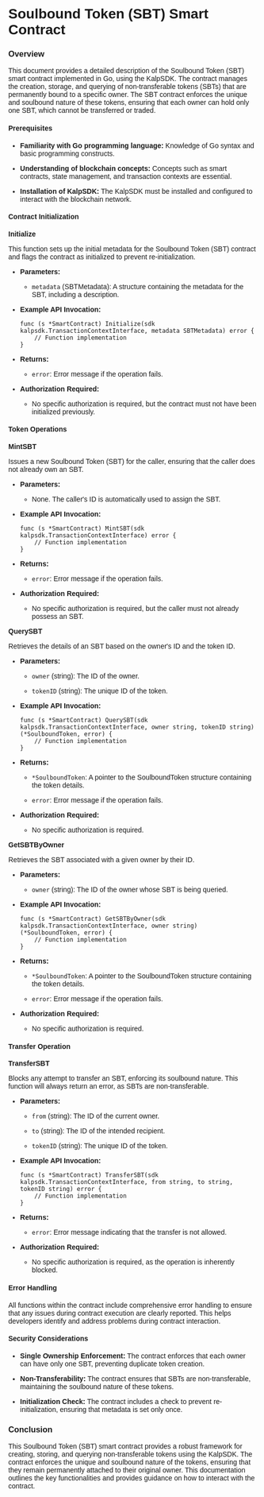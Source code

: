 <style> body {  font-family: "Source Sans 3", sans-serif!important; }</style>
<link href="https://fonts.googleapis.com/css2?family=Source+Sans+3:ital,wght@0,200..900;1,200..900&display=swap" rel="stylesheet">    <link rel="stylesheet" href="https://fonts.googleapis.com/icon?family=Material+Icons">


# Soulbound Token (SBT) Smart Contract

### Overview

This document provides a detailed description of the Soulbound Token (SBT) smart contract implemented in Go, using the KalpSDK. The contract manages the creation, storage, and querying of non-transferable tokens (SBTs) that are permanently bound to a specific owner. The SBT contract enforces the unique and soulbound nature of these tokens, ensuring that each owner can hold only one SBT, which cannot be transferred or traded.

#### Prerequisites

-   **Familiarity with Go programming language:** Knowledge of Go syntax and basic programming constructs.
    
-   **Understanding of blockchain concepts:** Concepts such as smart contracts, state management, and transaction contexts are essential.
    
-   **Installation of KalpSDK:** The KalpSDK must be installed and configured to interact with the blockchain network.
    

#### Contract Initialization

**Initialize**

This function sets up the initial metadata for the Soulbound Token (SBT) contract and flags the contract as initialized to prevent re-initialization.

-   **Parameters:**
    
    -   `metadata` (SBTMetadata): A structure containing the metadata for the SBT, including a description.
        
    
-   **Example API Invocation:**
    
        
    ``` solidity
    func (s *SmartContract) Initialize(sdk kalpsdk.TransactionContextInterface, metadata SBTMetadata) error {
        // Function implementation
    }
    ```
    
-   **Returns:**
    
    -   `error`: Error message if the operation fails.
        
    
-   **Authorization Required:**
    
    -   No specific authorization is required, but the contract must not have been initialized previously.
        
    

#### Token Operations

**MintSBT**

Issues a new Soulbound Token (SBT) for the caller, ensuring that the caller does not already own an SBT.

-   **Parameters:**
    
    -   None. The caller's ID is automatically used to assign the SBT.
        
    
-   **Example API Invocation:**
    
  
    
    ``` solidity
    func (s *SmartContract) MintSBT(sdk kalpsdk.TransactionContextInterface) error {
        // Function implementation
    }
    ```
    
-   **Returns:**
    
    -   `error`: Error message if the operation fails.
        
    
-   **Authorization Required:**
    
    -   No specific authorization is required, but the caller must not already possess an SBT.
        
    

**QuerySBT**

Retrieves the details of an SBT based on the owner's ID and the token ID.

-   **Parameters:**
    
    -   `owner` (string): The ID of the owner.
        
    -   `tokenID` (string): The unique ID of the token.
        
    
-   **Example API Invocation:**
    
 
    
    ``` solidity
    func (s *SmartContract) QuerySBT(sdk kalpsdk.TransactionContextInterface, owner string, tokenID string) (*SoulboundToken, error) {
        // Function implementation
    }
    ```
    
-   **Returns:**
    
    -   `*SoulboundToken`: A pointer to the SoulboundToken structure containing the token details.
        
    -   `error`: Error message if the operation fails.
        
    
-   **Authorization Required:**
    
    -   No specific authorization is required.
        
    

**GetSBTByOwner**

Retrieves the SBT associated with a given owner by their ID.

-   **Parameters:**
    
    -   `owner` (string): The ID of the owner whose SBT is being queried.
        
    
-   **Example API Invocation:**
    
 
    
    ``` solidity
    func (s *SmartContract) GetSBTByOwner(sdk kalpsdk.TransactionContextInterface, owner string) (*SoulboundToken, error) {
        // Function implementation
    }
    ```
    
-   **Returns:**
    
    -   `*SoulboundToken`: A pointer to the SoulboundToken structure containing the token details.
        
    -   `error`: Error message if the operation fails.
        
    
-   **Authorization Required:**
    
    -   No specific authorization is required.
        
    

#### Transfer Operation

**TransferSBT**

Blocks any attempt to transfer an SBT, enforcing its soulbound nature. This function will always return an error, as SBTs are non-transferable.

-   **Parameters:**
    
    -   `from` (string): The ID of the current owner.
        
    -   `to` (string): The ID of the intended recipient.
        
    -   `tokenID` (string): The unique ID of the token.
        
    
-   **Example API Invocation:**
    
  
    
    ``` solidity
    func (s *SmartContract) TransferSBT(sdk kalpsdk.TransactionContextInterface, from string, to string, tokenID string) error {
        // Function implementation
    }
    ```
    
-   **Returns:**
    
    -   `error`: Error message indicating that the transfer is not allowed.
        
    
-   **Authorization Required:**
    
    -   No specific authorization is required, as the operation is inherently blocked.
        
    

#### Error Handling

All functions within the contract include comprehensive error handling to ensure that any issues during contract execution are clearly reported. This helps developers identify and address problems during contract interaction.

####  Security Considerations

-   **Single Ownership Enforcement:** The contract enforces that each owner can have only one SBT, preventing duplicate token creation.
    
-   **Non-Transferability:** The contract ensures that SBTs are non-transferable, maintaining the soulbound nature of these tokens.
    
-   **Initialization Check:** The contract includes a check to prevent re-initialization, ensuring that metadata is set only once.
    

### Conclusion

This Soulbound Token (SBT) smart contract provides a robust framework for creating, storing, and querying non-transferable tokens using the KalpSDK. The contract enforces the unique and soulbound nature of the tokens, ensuring that they remain permanently attached to their original owner. This documentation outlines the key functionalities and provides guidance on how to interact with the contract.